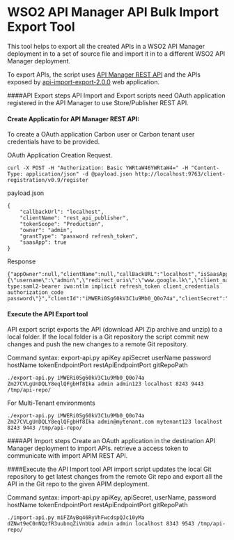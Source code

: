 # WSO2 API Manager API Bulk Import Export Tool

This tool helps to export all the created APIs in a WSO2 API Manager deployment in to a set of source file and import it in to a different WSO2 API Manager deployment.

To export APIs, the script uses [API Manager REST API](https://docs.wso2.com/display/AM200/Published+APIs) and the APIs exposed by [api-import-export-2.0.0](https://docs.wso2.com/display/AM200/Migrating+the+APIs+to+a+Different+Environment) web application.

####API Export steps
API Import and Export scripts need OAuth application registered in the API Manager to use Store/Publisher REST API.

#### Create Applicatin for API Manager REST API:
To create a OAuth application Carbon user or Carbon tenant user credentials have to be provided.

OAuth Application Creation Request.
```
curl -X POST -H "Authorization: Basic YWRtaW46YWRtaW4=" -H "Content-Type: application/json" -d @payload.json http://localhost:9763/client-registration/v0.9/register
```

payload.json
```
{
    "callbackUrl": "localhost",
    "clientName": "rest_api_publisher",
    "tokenScope": "Production",
    "owner": "admin",
    "grantType": "password refresh_token",
    "saasApp": true
}
```

Response
```
{"appOwner":null,"clientName":null,"callBackURL":"localhost","isSaasApplication":true,"jsonString":"{\"username\":\"admin\",\"redirect_uris\":\"www.google.lk\",\"client_name\":\"admin_rest_api_publisher\",\"grant_types\":\"urn:ietf:params:oauth:grant-type:saml2-bearer iwa:ntlm implicit refresh_token client_credentials authorization_code password\"}","clientId":"iMWERi0Sg60kV3C1u9Mb0_Q0o74a","clientSecret":"Zm27CVLgUnDQLY8eqlQFgbHf8Ika"}

```

#### Execute the API Export tool
API export script exports the API (download API Zip archive and unzip) to a local folder. If the local folder is a Git repository the script commit new changes and push the new changes to a remote Git repository.

Command syntax: export-api.py apiKey apiSecret userName password hostName tokenEndpointPort restApiEndpointPort gitRepoPath
```
./export-api.py iMWERi0Sg60kV3C1u9Mb0_Q0o74a Zm27CVLgUnDQLY8eqlQFgbHf8Ika admin admin123 localhost 8243 9443 /tmp/api-repo/
```

For Multi-Tenant environments
```
./export-api.py iMWERi0Sg60kV3C1u9Mb0_Q0o74a Zm27CVLgUnDQLY8eqlQFgbHf8Ika admin@mytenant.com mytenant123 localhost 8243 9443 /tmp/api-repo/
```

####API Import steps
Create an OAuth application in the destination API Manager deployment to import APIs. retrieve a access token to communicate with import APIM REST API.

####Execute the API Import tool
API import script updates the local Git repository to get latest changes from the remote Git repo and export all the API in the Git repo to the given APIM deployment.

Command syntax: import-api.py apiKey, apiSecret, userName, password hostName tokenEndpointPort restApiEndpointPort gitRepoPath
```
./import-api.py miFZAyBq46RyVhFwcdspQJc10yMa dZNwt9eC0nNQzfR3uubnqZiVnbUa admin admin localhost 8343 9543 /tmp/api-repo/
```